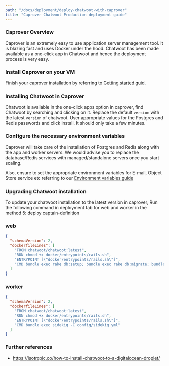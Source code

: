 ```yaml
---
path: "/docs/deployment/deploy-chatwoot-with-caprover"
title: "Caprover Chatwoot Production deployment guide"
---
```


### Caprover Overview

Caprover is an extremely easy to use application server management tool. It is blazing fast and uses Docker under the hood. Chatwoot has been made available as a one-click app in Chatwoot and hence the deployment process is very easy.

### Install Caprover on your VM

Finish your caprover installation by referring to [Getting started guid](https://caprover.com/docs/get-started.html).

### Installing Chatwoot in Caprover

Chatwoot is available in the one-click apps option in caprover, find Chatwoot by searching and clicking on it. Replace the default `version` with the latest `version` of chatwoot. User appropriate values for the Postgres and Redis passwords and click install. It should only take a few minutes.

### Configure the necessary environment variables

Caprover will take care of the installation of Postgres and Redis along with the app and worker servers. We would advise you to replace the database/Redis services with managed/standalone servers once you start scaling.

Also, ensure to set the appropriate environment variables for E-mail, Object Store service etc referring to our [Environment variables guide](./environment-variables)

### Upgrading Chatwoot installation

To update your chatwoot installation to the latest version in caprover, Run the following command in deployment tab for web and worker in the method 5: deploy captain-definition

### web

```json
{
  "schemaVersion": 2,
  "dockerfileLines": [
    "FROM chatwoot/chatwoot:latest",
    "RUN chmod +x docker/entrypoints/rails.sh",
    "ENTRYPOINT [\"docker/entrypoints/rails.sh\"]",
    "CMD bundle exec rake db:setup; bundle exec rake db:migrate; bundle exec rails s -b 0.0.0.0 -p 3000"
  ]
}
```

### worker
```json
{
  "schemaVersion": 2,
  "dockerfileLines": [
    "FROM chatwoot/chatwoot:latest",
    "RUN chmod +x docker/entrypoints/rails.sh",
    "ENTRYPOINT [\"docker/entrypoints/rails.sh\"]",
    "CMD bundle exec sidekiq -C config/sidekiq.yml"
  ]
}
```

### Further references

- https://isotropic.co/how-to-install-chatwoot-to-a-digitalocean-droplet/
